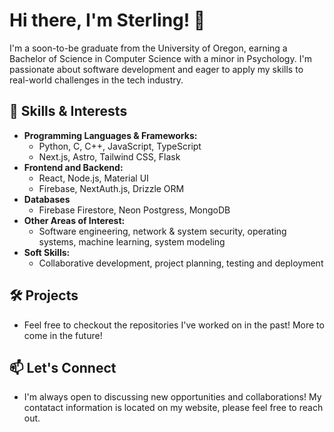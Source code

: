 # Hi there, I'm Sterling! 👋

I'm a soon-to-be graduate from the University of Oregon, earning a Bachelor of Science in Computer Science with a minor in Psychology. I'm passionate about software development and eager to apply my skills to real-world challenges in the tech industry.

## 🔧 Skills & Interests

- **Programming Languages & Frameworks:**
  - Python, C, C++, JavaScript, TypeScript
  - Next.js, Astro, Tailwind CSS, Flask
- **Frontend and Backend:**
  - React, Node.js, Material UI
  - Firebase, NextAuth.js, Drizzle ORM
- **Databases**
  - Firebase Firestore, Neon Postgress, MongoDB
- **Other Areas of Interest:**
  - Software engineering, network & system security, operating systems, machine learning, system modeling
- **Soft Skills:**
  - Collaborative development, project planning, testing and deployment

## 🛠️ Projects

- Feel free to checkout the repositories I've worked on in the past! More to come in the future!

## 📫 Let's Connect

- I'm always open to discussing new opportunities and collaborations! My contatact information is located on my website, please feel free to reach out.
